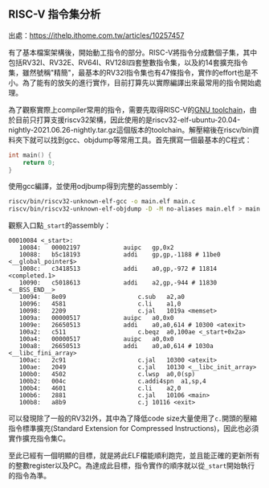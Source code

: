 ## RISC-V 指令集分析

出處：https://ithelp.ithome.com.tw/articles/10257457

有了基本檔案架構後，開始動工指令的部分。RISC-V將指令分成數個子集，其中包括RV32I、RV32E、RV64I、RV128I四套整數指令集，以及約14套擴充指令集，雖然號稱"精簡"，最基本的RV32I指令集也有47條指令，實作的effort也是不小。為了能有的放矢的進行實作，目前打算先以實際編譯出來最常用的指令開始處理。

為了觀察實際上compiler常用的指令，需要先取得RISC-V的[GNU toolchain](https://github.com/riscv/riscv-gnu-toolchain/releases)，由於目前只打算支援riscv32架構，因此使用的是riscv32-elf-ubuntu-20.04-nightly-2021.06.26-nightly.tar.gz這個版本的toolchain。解壓縮後在riscv/bin資料夾下就可以找到gcc、objdump等常用工具。首先撰寫一個最基本的C程式：

```c
int main() {
    return 0;
}
```

使用gcc編譯，並使用odjbump得到完整的assembly：

```bash
riscv/bin/riscv32-unknown-elf-gcc -o main.elf main.c
riscv/bin/riscv32-unknown-elf-objdump -D -M no-aliases main.elf > main.asm
```

觀察入口點`_start`的assembly：

```armasm
00010084 <_start>:
   10084:   00002197            auipc   gp,0x2
   10088:   b5c18193            addi    gp,gp,-1188 # 11be0 <__global_pointer$>
   1008c:   c3418513            addi    a0,gp,-972 # 11814 <completed.1>
   10090:   c5018613            addi    a2,gp,-944 # 11830 <__BSS_END__>
   10094:   8e09                    c.sub   a2,a0
   10096:   4581                    c.li    a1,0
   10098:   2209                    c.jal   1019a <memset>
   1009a:   00000517            auipc   a0,0x0
   1009e:   26650513            addi    a0,a0,614 # 10300 <atexit>
   100a2:   c511                    c.beqz  a0,100ae <_start+0x2a>
   100a4:   00000517            auipc   a0,0x0
   100a8:   26650513            addi    a0,a0,614 # 1030a <__libc_fini_array>
   100ac:   2c91                    c.jal   10300 <atexit>
   100ae:   2049                    c.jal   10130 <__libc_init_array>
   100b0:   4502                    c.lwsp  a0,0(sp)
   100b2:   004c                    c.addi4spn  a1,sp,4
   100b4:   4601                    c.li    a2,0
   100b6:   2881                    c.jal   10106 <main>
   100b8:   a8b9                    c.j 10116 <exit>
```

可以發現除了一般的RV32I外，其中為了降低code size大量使用了`c.`開頭的壓縮指令標準擴充(Standard Extension for Compressed Instructions)，因此也必須實作擴充指令集C。

至此已經有一個明顯的目標，就是將此ELF檔能順利跑完，並且能正確的更新所有的整數register以及PC。為達成此目標，指令實作的順序就以從`_start`開始執行的指令為準。
